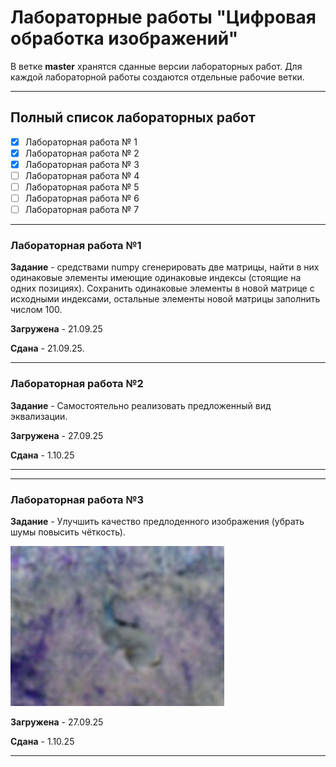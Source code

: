 # Лабораторные работы "Цифровая обработка изображений"
В ветке **master** хранятся сданные версии лабораторных работ. Для каждой лабораторной работы создаются отдельные рабочие ветки.

---

## Полный список лабораторных работ

- [x] Лабораторная работа № 1
- [x] Лабораторная работа № 2
- [x] Лабораторная работа № 3
- [ ] Лабораторная работа № 4
- [ ] Лабораторная работа № 5
- [ ] Лабораторная работа № 6
- [ ] Лабораторная работа № 7

---

### Лабораторная работа №1

**Задание** - средствами numpy сгенерировать две матрицы, найти в них одинаковые элементы имеющие одинаковые индексы (стоящие на одних позициях). Сохранить одинаковые элементы в новой матрице с исходными индексами, остальные элементы новой матрицы заполнить числом 100.

**Загружена** - 21.09.25 

**Сдана** - 21.09.25.

---

### Лабораторная работа №2

**Задание** - Самостоятельно реализовать предложенный вид эквализации.

**Загружена** - 27.09.25 

**Сдана** - 1.10.25

---

---

### Лабораторная работа №3

**Задание** - Улучшить качество предлоденного изображения (убрать шумы повысить чёткость).

![lab3png](https://raw.githubusercontent.com/T1xAn/ImageProcessing/refs/heads/Lab3/Lab3/lb3png.jpg)

**Загружена** - 27.09.25 

**Сдана** - 1.10.25

---

